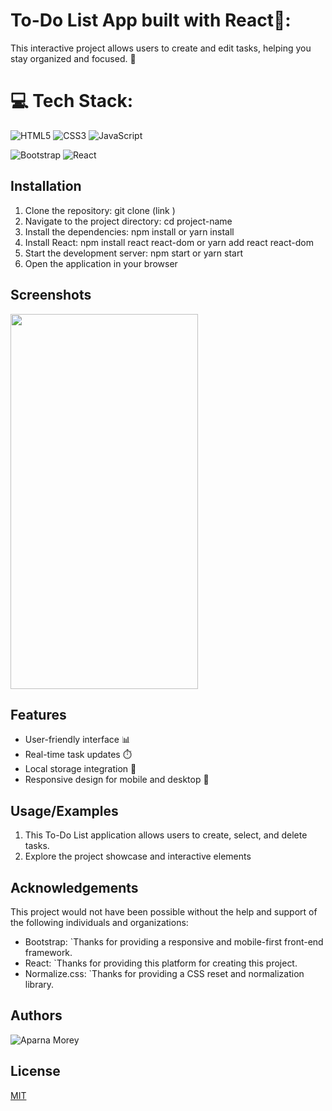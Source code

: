 
# To-Do List App built with React🚀:

This interactive project allows users to create and edit tasks, helping you stay organized and focused. 📝 


# 💻 Tech Stack:
![HTML5](https://img.shields.io/badge/html5-%23E34F26.svg?style=plastic&logo=html5&logoColor=white)
![CSS3](https://img.shields.io/badge/css3-%231572B6.svg?style=plastic&logo=css3&logoColor=white) ![JavaScript](https://img.shields.io/badge/javascript-%23323330.svg?style=plastic&logo=javascript&logoColor=%23F7DF1E)

![Bootstrap](https://img.shields.io/badge/bootstrap-%238511FA.svg?style=plastic&logo=bootstrap&logoColor=white)
![React](https://img.shields.io/badge/react-%2320232a.svg?style=plastic&logo=react&logoColor=%2361DAFB)

## Installation

1. Clone the repository: git clone (link )
2. Navigate to the project directory: cd project-name
3. Install the dependencies: npm install or yarn install
4. Install React: npm install react react-dom or yarn add react react-dom
5. Start the development server: npm start or yarn start
6. Open the application in your browser
    
## Screenshots

<img src="https://github.com/user-attachments/assets/d371a522-ebed-43b5-b17f-dabfb2daf6b3" width=300 height=600>


##  Features


- User-friendly interface 📊
- Real-time task updates ⏱️
- Local storage integration 📁
- Responsive design for mobile and desktop 📱

## Usage/Examples

1. This To-Do List application allows users to create, select, and delete tasks.
2. Explore the project showcase and interactive elements


## Acknowledgements

This project would not have been possible without the help and support of the following individuals and organizations:

* Bootstrap: `Thanks for providing a responsive and mobile-first front-end framework.
* React: `Thanks for providing this platform for creating this project.
* Normalize.css: `Thanks for providing a CSS reset and normalization library.


## Authors





![Aparna Morey](https://img.shields.io/badge/aparna_morey-000000?style=for-the-badge)
## License

[MIT](https://choosealicense.com/licenses/mit/)

